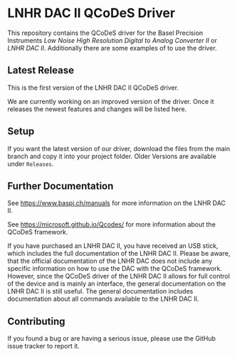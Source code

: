 # LNHR DAC II QCoDeS Driver
This repository contains the QCoDeS driver for the Basel Precision Instruments *Low Noise High Resolution Digital to Analog Converter II* or *LNHR DAC II*. Additionally there are some examples of to use the driver.

## Latest Release
This is the first version of the LNHR DAC II QCoDeS driver.

We are currently working on an improved version of the driver. Once it releases the newest features and changes will be listed here.

## Setup
If you want the latest version of our driver, download the files from the main branch and copy it into your project folder. Older Versions are available under `Releases`.

## Further Documentation
See https://www.baspi.ch/manuals for more information on the LNHR DAC II.

See https://microsoft.github.io/Qcodes/ for more information about the QCoDeS framework.

If you have purchased an LNHR DAC II, you have received an USB stick, which includes the full documentation of the LNHR DAC II. Please be aware, that the official documentation of the LNHR DAC does not include any specific information on how to use the DAC with the QCoDeS framework. However, since the QCoDeS driver of the LNHR DAC II allows for full control of the device and is mainly an interface, the general documentation on the LNHR DAC II is still useful. The general documentation includes documentation about all commands available to the LNHR DAC II.

## Contributing
If you found a bug or are having a serious issue, please use the GitHub issue tracker to report it.